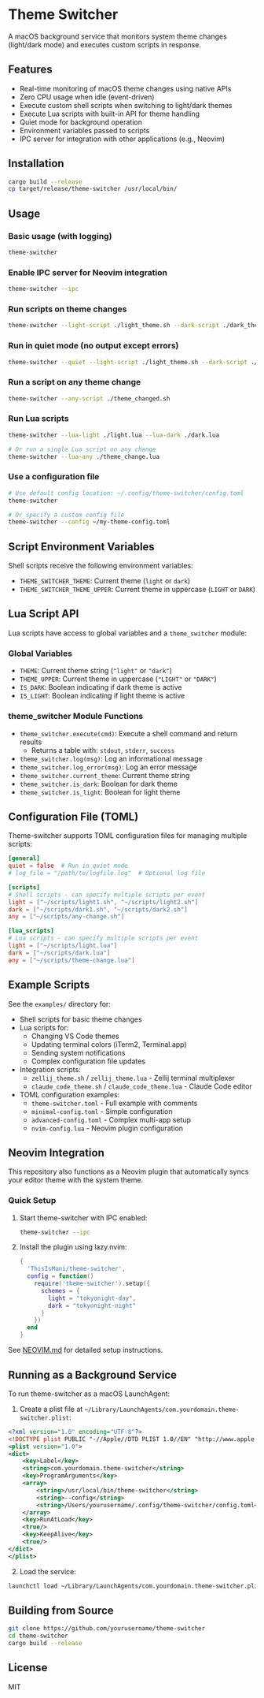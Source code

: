 # Theme Switcher

A macOS background service that monitors system theme changes (light/dark mode) and executes custom scripts in response.

## Features

- Real-time monitoring of macOS theme changes using native APIs
- Zero CPU usage when idle (event-driven)
- Execute custom shell scripts when switching to light/dark themes
- Execute Lua scripts with built-in API for theme handling
- Quiet mode for background operation
- Environment variables passed to scripts
- IPC server for integration with other applications (e.g., Neovim)

## Installation

```bash
cargo build --release
cp target/release/theme-switcher /usr/local/bin/
```

## Usage

### Basic usage (with logging)
```bash
theme-switcher
```

### Enable IPC server for Neovim integration
```bash
theme-switcher --ipc
```

### Run scripts on theme changes
```bash
theme-switcher --light-script ./light_theme.sh --dark-script ./dark_theme.sh
```

### Run in quiet mode (no output except errors)
```bash
theme-switcher --quiet --light-script ./light_theme.sh --dark-script ./dark_theme.sh
```

### Run a script on any theme change
```bash
theme-switcher --any-script ./theme_changed.sh
```

### Run Lua scripts
```bash
theme-switcher --lua-light ./light.lua --lua-dark ./dark.lua

# Or run a single Lua script on any change
theme-switcher --lua-any ./theme_change.lua
```

### Use a configuration file
```bash
# Use default config location: ~/.config/theme-switcher/config.toml
theme-switcher

# Or specify a custom config file
theme-switcher --config ~/my-theme-config.toml
```

## Script Environment Variables

Shell scripts receive the following environment variables:
- `THEME_SWITCHER_THEME`: Current theme (`light` or `dark`)
- `THEME_SWITCHER_THEME_UPPER`: Current theme in uppercase (`LIGHT` or `DARK`)

## Lua Script API

Lua scripts have access to global variables and a `theme_switcher` module:

### Global Variables
- `THEME`: Current theme string (`"light"` or `"dark"`)
- `THEME_UPPER`: Current theme in uppercase (`"LIGHT"` or `"DARK"`)
- `IS_DARK`: Boolean indicating if dark theme is active
- `IS_LIGHT`: Boolean indicating if light theme is active

### theme_switcher Module Functions
- `theme_switcher.execute(cmd)`: Execute a shell command and return results
  - Returns a table with: `stdout`, `stderr`, `success`
- `theme_switcher.log(msg)`: Log an informational message
- `theme_switcher.log_error(msg)`: Log an error message
- `theme_switcher.current_theme`: Current theme string
- `theme_switcher.is_dark`: Boolean for dark theme
- `theme_switcher.is_light`: Boolean for light theme

## Configuration File (TOML)

Theme-switcher supports TOML configuration files for managing multiple scripts:

```toml
[general]
quiet = false  # Run in quiet mode
# log_file = "/path/to/logfile.log"  # Optional log file

[scripts]
# Shell scripts - can specify multiple scripts per event
light = ["~/scripts/light1.sh", "~/scripts/light2.sh"]
dark = ["~/scripts/dark1.sh", "~/scripts/dark2.sh"]
any = ["~/scripts/any-change.sh"]

[lua_scripts]
# Lua scripts - can specify multiple scripts per event
light = ["~/scripts/light.lua"]
dark = ["~/scripts/dark.lua"]
any = ["~/scripts/theme-change.lua"]
```

## Example Scripts

See the `examples/` directory for:
- Shell scripts for basic theme changes
- Lua scripts for:
  - Changing VS Code themes
  - Updating terminal colors (iTerm2, Terminal.app)
  - Sending system notifications
  - Complex configuration file updates
- Integration scripts:
  - `zellij_theme.sh` / `zellij_theme.lua` - Zellij terminal multiplexer
  - `claude_code_theme.sh` / `claude_code_theme.lua` - Claude Code editor
- TOML configuration examples:
  - `theme-switcher.toml` - Full example with comments
  - `minimal-config.toml` - Simple configuration
  - `advanced-config.toml` - Complex multi-app setup
  - `nvim-config.lua` - Neovim plugin configuration

## Neovim Integration

This repository also functions as a Neovim plugin that automatically syncs your editor theme with the system theme.

### Quick Setup

1. Start theme-switcher with IPC enabled:
   ```bash
   theme-switcher --ipc
   ```

2. Install the plugin using lazy.nvim:
   ```lua
   {
     'ThisIsMani/theme-switcher',
     config = function()
       require('theme-switcher').setup({
         schemes = {
           light = "tokyonight-day",
           dark = "tokyonight-night"
         }
       })
     end
   }
   ```

See [NEOVIM.md](NEOVIM.md) for detailed setup instructions.

## Running as a Background Service

To run theme-switcher as a macOS LaunchAgent:

1. Create a plist file at `~/Library/LaunchAgents/com.yourdomain.theme-switcher.plist`:

```xml
<?xml version="1.0" encoding="UTF-8"?>
<!DOCTYPE plist PUBLIC "-//Apple//DTD PLIST 1.0//EN" "http://www.apple.com/DTDs/PropertyList-1.0.dtd">
<plist version="1.0">
<dict>
    <key>Label</key>
    <string>com.yourdomain.theme-switcher</string>
    <key>ProgramArguments</key>
    <array>
        <string>/usr/local/bin/theme-switcher</string>
        <string>--config</string>
        <string>/Users/yourusername/.config/theme-switcher/config.toml</string>
    </array>
    <key>RunAtLoad</key>
    <true/>
    <key>KeepAlive</key>
    <true/>
</dict>
</plist>
```

2. Load the service:
```bash
launchctl load ~/Library/LaunchAgents/com.yourdomain.theme-switcher.plist
```

## Building from Source

```bash
git clone https://github.com/yourusername/theme-switcher
cd theme-switcher
cargo build --release
```

## License

MIT